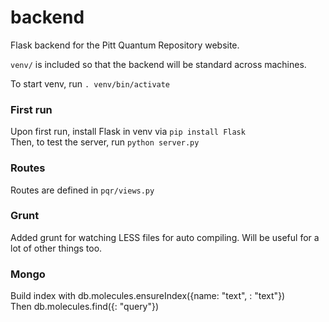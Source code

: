 # backend
Flask backend for the Pitt Quantum Repository website.  
  
`venv/` is included so that the backend will be standard across machines.  
  
To start venv, run `. venv/bin/activate`  

### First run  
Upon first run, install Flask in venv via `pip install Flask`  
Then, to test the server, run `python server.py`  

### Routes  
Routes are defined in `pqr/views.py`


### Grunt  
Added grunt for watching LESS files for auto compiling. Will be useful for a lot of other things too. 

### Mongo  
Build index with db.molecules.ensureIndex({name: "text", <fieldToBeIndexed>: "text"})  
Then db.molecules.find({<field>: "query"})
